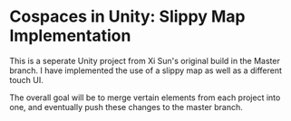 # Cospaces in Unity: Slippy Map Implementation

This is a seperate Unity project from Xi Sun's original build in the Master branch. I have implemented the use of a slippy map as well as a different touch UI.

The overall goal will be to merge vertain elements from each project into one, and eventually push these changes to the master branch.
